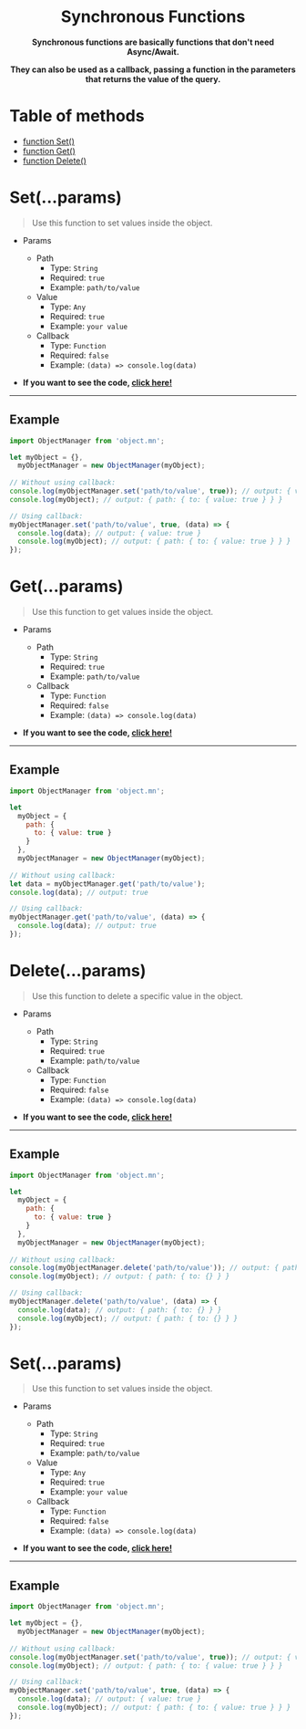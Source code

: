 <div align="center">
  <h1>Synchronous Functions</h1>
  <p><strong>Synchronous functions are basically functions that don't need Async/Await.</strong></p>
  <p><strong>They can also be used as a callback, passing a function in the parameters that returns the value of the query.</strong></p>
</div>

# Table of methods
- [function Set()](#setparams)
- [function Get()](#getparams)
- [function Delete()](#deleteparams)

# Set(...params)
> Use this function to set values inside the object.

- Params
  - Path
    - Type: `String`
    - Required: `true`
    - Example: `path/to/value`
  - Value
    - Type: `Any`
    - Required: `true`
    - Example: `your value`
  - Callback
    - Type: `Function`
    - Required: `false`
    - Example: `(data) => console.log(data)`

- **If you want to see the code, [click here!](../index.js#L49)**

---

## Example
~~~javascript
import ObjectManager from 'object.mn';

let myObject = {},
  myObjectManager = new ObjectManager(myObject);
  
// Without using callback:
console.log(myObjectManager.set('path/to/value', true)); // output: { value: true }
console.log(myObject); // output: { path: { to: { value: true } } }

// Using callback:
myObjectManager.set('path/to/value', true, (data) => {
  console.log(data); // output: { value: true }
  console.log(myObject); // output: { path: { to: { value: true } } }
});
~~~

# Get(...params)
> Use this function to get values inside the object.

- Params
  - Path
    - Type: `String`
    - Required: `true`
    - Example: `path/to/value`
  - Callback
    - Type: `Function`
    - Required: `false`
    - Example: `(data) => console.log(data)`

- **If you want to see the code, [click here!](../index.js#L78)**

---

## Example
~~~javascript
import ObjectManager from 'object.mn';

let
  myObject = {
    path: {
      to: { value: true }
    }
  },
  myObjectManager = new ObjectManager(myObject);
  
// Without using callback:
let data = myObjectManager.get('path/to/value');
console.log(data); // output: true

// Using callback:
myObjectManager.get('path/to/value', (data) => {
  console.log(data); // output: true
});
~~~

# Delete(...params)
> Use this function to delete a specific value in the object.

- Params
  - Path
    - Type: `String`
    - Required: `true`
    - Example: `path/to/value`
  - Callback
    - Type: `Function`
    - Required: `false`
    - Example: `(data) => console.log(data)`

- **If you want to see the code, [click here!](../index.js#L98)**

---

## Example
~~~javascript
import ObjectManager from 'object.mn';

let
  myObject = {
    path: {
      to: { value: true }
    }
  },
  myObjectManager = new ObjectManager(myObject);
  
// Without using callback:
console.log(myObjectManager.delete('path/to/value')); // output: { path: { to: {} } }
console.log(myObject); // output: { path: { to: {} } }

// Using callback:
myObjectManager.delete('path/to/value', (data) => {
  console.log(data); // output: { path: { to: {} } }
  console.log(myObject); // output: { path: { to: {} } }
});
~~~

# Set(...params)
> Use this function to set values inside the object.

- Params
  - Path
    - Type: `String`
    - Required: `true`
    - Example: `path/to/value`
  - Value
    - Type: `Any`
    - Required: `true`
    - Example: `your value`
  - Callback
    - Type: `Function`
    - Required: `false`
    - Example: `(data) => console.log(data)`

- **If you want to see the code, [click here!](../index.js#L49)**

---

## Example
~~~javascript
import ObjectManager from 'object.mn';

let myObject = {},
  myObjectManager = new ObjectManager(myObject);
  
// Without using callback:
console.log(myObjectManager.set('path/to/value', true)); // output: { value: true }
console.log(myObject); // output: { path: { to: { value: true } } }

// Using callback:
myObjectManager.set('path/to/value', true, (data) => {
  console.log(data); // output: { value: true }
  console.log(myObject); // output: { path: { to: { value: true } } }
});
~~~
